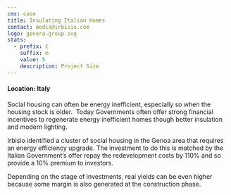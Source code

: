 ```yaml
---
cms: case
title: Insulating Italian Homes
contact: media@irbisio.com
logo: genera-group.svg
stats:
  - prefix: €
    suffix: m
    value: 5
    description: Project Size
---
```

#### Location: Italy

Social housing can often be energy inefficient, especially so when the housing stock is older.  Today Governments often offer strong financial incentives to regenerate energy inefficient homes though better insulation and modern lighting. 

Irbisio identified a cluster of social housing in the Genoa area that requires an energy efficiency upgrade. The investment to do this is matched by the Italian Government’s offer repay the redevelopment costs by 110% and so provide a 10% premium to investors. 

Depending on the stage of investments, real yields can be even higher because some margin is also generated at the construction phase.